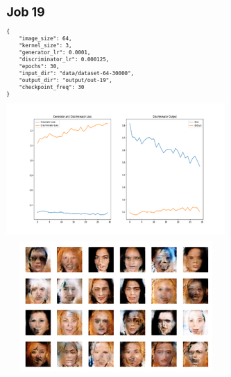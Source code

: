 
Job 19
======


```
{
    "image_size": 64,
    "kernel_size": 3,
    "generator_lr": 0.0001,
    "discriminator_lr": 0.000125,
    "epochs": 30,
    "input_dir": "data/dataset-64-30000",
    "output_dir": "output/out-19",
    "checkpoint_freq": 30
}
```  
<p align="center">
    <img src="images/plot19.png" height="300"/>
</p>  
<p align="center">
    <img src="images/output19.png" height="300"/>
</p>